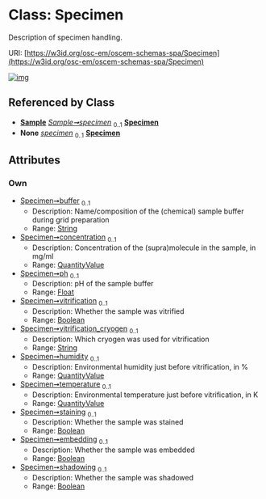 
# Class: Specimen

Description of specimen handling.

URI: [https://w3id.org/osc-em/oscem-schemas-spa/Specimen](https://w3id.org/osc-em/oscem-schemas-spa/Specimen)


[![img](https://yuml.me/diagram/nofunky;dir:TB/class/[QuantityValue]<temperature%200..1-++[Specimen&#124;buffer:string%20%3F;ph:float%20%3F;vitrification:boolean%20%3F;vitrification_cryogen:string%20%3F;staining:boolean%20%3F;embedding:boolean%20%3F;shadowing:boolean%20%3F],[QuantityValue]<humidity%200..1-++[Specimen],[QuantityValue]<concentration%200..1-++[Specimen],[Sample]++-%20specimen%200..1>[Specimen],[Sample]++-%20specimen(i)%200..1>[Specimen],[Sample],[QuantityValue])](https://yuml.me/diagram/nofunky;dir:TB/class/[QuantityValue]<temperature%200..1-++[Specimen&#124;buffer:string%20%3F;ph:float%20%3F;vitrification:boolean%20%3F;vitrification_cryogen:string%20%3F;staining:boolean%20%3F;embedding:boolean%20%3F;shadowing:boolean%20%3F],[QuantityValue]<humidity%200..1-++[Specimen],[QuantityValue]<concentration%200..1-++[Specimen],[Sample]++-%20specimen%200..1>[Specimen],[Sample]++-%20specimen(i)%200..1>[Specimen],[Sample],[QuantityValue])

## Referenced by Class

 *  **[Sample](Sample.md)** *[Sample➞specimen](Sample_specimen.md)*  <sub>0..1</sub>  **[Specimen](Specimen.md)**
 *  **None** *[specimen](specimen.md)*  <sub>0..1</sub>  **[Specimen](Specimen.md)**

## Attributes


### Own

 * [Specimen➞buffer](Specimen_buffer.md)  <sub>0..1</sub>
     * Description: Name/composition of the (chemical) sample buffer during grid preparation
     * Range: [String](types/String.md)
 * [Specimen➞concentration](Specimen_concentration.md)  <sub>0..1</sub>
     * Description: Concentration of the (supra)molecule in the sample, in mg/ml
     * Range: [QuantityValue](QuantityValue.md)
 * [Specimen➞ph](Specimen_ph.md)  <sub>0..1</sub>
     * Description: pH of the sample buffer
     * Range: [Float](types/Float.md)
 * [Specimen➞vitrification](Specimen_vitrification.md)  <sub>0..1</sub>
     * Description: Whether the sample was vitrified
     * Range: [Boolean](types/Boolean.md)
 * [Specimen➞vitrification_cryogen](Specimen_vitrification_cryogen.md)  <sub>0..1</sub>
     * Description: Which cryogen was used for vitrification
     * Range: [String](types/String.md)
 * [Specimen➞humidity](Specimen_humidity.md)  <sub>0..1</sub>
     * Description: Environmental humidity just before vitrification, in %
     * Range: [QuantityValue](QuantityValue.md)
 * [Specimen➞temperature](Specimen_temperature.md)  <sub>0..1</sub>
     * Description: Environmental temperature just before vitrification, in K
     * Range: [QuantityValue](QuantityValue.md)
 * [Specimen➞staining](Specimen_staining.md)  <sub>0..1</sub>
     * Description: Whether the sample was stained
     * Range: [Boolean](types/Boolean.md)
 * [Specimen➞embedding](Specimen_embedding.md)  <sub>0..1</sub>
     * Description: Whether the sample was embedded
     * Range: [Boolean](types/Boolean.md)
 * [Specimen➞shadowing](Specimen_shadowing.md)  <sub>0..1</sub>
     * Description: Whether the sample was shadowed
     * Range: [Boolean](types/Boolean.md)
